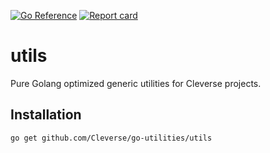[![Go Reference](https://pkg.go.dev/badge/github.com/Cleverse/go-utilities/utils.svg)](https://pkg.go.dev/github.com/Cleverse/go-utilities/utils)
[![Report card](https://goreportcard.com/badge/github.com/Cleverse/go-utilities/utils)](https://goreportcard.com/report/github.com/Cleverse/go-utilities/utils)

# utils

Pure Golang optimized generic utilities for Cleverse projects.

## Installation

```shell
go get github.com/Cleverse/go-utilities/utils
```

